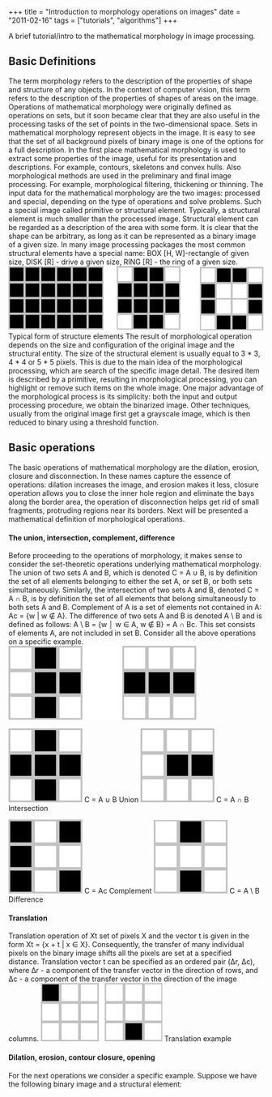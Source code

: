 +++
title = "Introduction to morphology operations on images"
date = "2011-02-16"
tags =  ["tutorials", "algorithms"]
+++

A brief tutorial/intro to the mathematical morphology in image processing. 

<!--more-->

## Basic Definitions

The term morphology refers to the description of the properties of shape and structure of any objects. In the context of computer vision, this term refers to the description of the properties of shapes of areas on the image. Operations of mathematical morphology were originally defined as operations on sets, but it soon became clear that they are also useful in the processing tasks of the set of points in the two-dimensional space. Sets in mathematical morphology represent objects in the image. It is easy to see that the set of all background pixels of binary image is one of the options for a full description. In the first place mathematical morphology is used to extract some properties of the image, useful for its presentation and descriptions. For example, contours, skeletons and convex hulls. Also morphological methods are used in the preliminary and final image processing. For example, morphological filtering, thickening or thinning. The input data for the mathematical morphology are the two images: processed and special, depending on the type of operations and solve problems. Such a special image called primitive or structural element. Typically, a structural element is much smaller than the processed image. Structural element can be regarded as a description of the area with some form. It is clear that the shape can be arbitrary, as long as it can be represented as a binary image of a given size. In many image processing packages the most common structural elements have a special name: BOX [H, W]-rectangle of given size, DISK [R] - drive a given size, RING [R] - the ring of a given size. ![CommonElements][1]Typical form of structure elements The result of morphological operation depends on the size and configuration of the original image and the structural entity. The size of the structural element is usually equal to 3 * 3, 4 * 4 or 5 * 5 pixels. This is due to the main idea of the morphological processing, which are search of the specific image detail. The desired item is described by a primitive, resulting in morphological processing, you can highlight or remove such items on the whole image. One major advantage of the morphological process is its simplicity: both the input and output processing procedure, we obtain the binarized image. Other techniques, usually from the original image first get a grayscale image, which is then reduced to binary using a threshold function. 

## Basic operations

The basic operations of mathematical morphology are the dilation, erosion, closure and disconnection. In these names capture the essence of operations: dilation increases the image, and erosion makes it less, closure operation allows you to close the inner hole region and eliminate the bays along the border area, the operation of disconnection helps get rid of small fragments, protruding regions near its borders. Next will be presented a mathematical definition of morphological operations. 

#### The union, intersection, complement, difference

Before proceeding to the operations of morphology, it makes sense to consider the set-theoretic operations underlying mathematical morphology. The union of two sets A and B, which is denoted C = A ∪ B, is by definition the set of all elements belonging to either the set A, or set B, or both sets simultaneously. Similarly, the intersection of two sets A and B, denoted C = A ∩ B, is by definition the set of all elements that belong simultaneously to both sets A and B. Complement of A is a set of elements not contained in A: Ac = {w | w ∉ A}. The difference of two sets A and B is denoted A \ B and is defined as follows: A \ B = {w │ w ∈ A, w ∉ B} = A ∩ Bc. This set consists of elements A, are not included in set B. Consider all the above operations on a specific example. ![BasicOperationsSourceImages][2]

![BasicOperationsUnion][3] C = A ∪ B Union
![BasicOperationsIntersection][4] C = A ∩ B Intersection

![BasicOperationsComplement][5] C = Ac Complement
![BasicOperationsSubstraction][6] C = A \ B Difference

#### Translation

Translation operation of Xt set of pixels X and the vector t is given in the form Xt = {x + t | x ∈ X}. Consequently, the transfer of many individual pixels on the binary image shifts all the pixels are set at a specified distance. Translation vector t can be specified as an ordered pair (Δr, Δc), where Δr - a component of the transfer vector in the direction of rows, and Δc - a component of the transfer vector in the direction of the image columns. ![TranslationExample][7] Translation example 

#### Dilation, erosion, contour closure, opening

For the next operations we consider a specific example. Suppose we have the following binary image and a structural element: 

   [1]: CommonElements_thumb.jpg (CommonElements)
   [2]: BasicOperationsSourceImages_thumb.png (BasicOperationsSourceImages)
   [3]: BasicOperationsUnion_thumb.png (BasicOperationsUnion)
   [4]: BasicOperationsIntersection_thumb.png (BasicOperationsIntersection)
   [5]: BasicOperationsComplement_thumb.png (BasicOperationsComplement)
   [6]: BasicOperationsSubstraction_thumb.png (BasicOperationsSubstraction)
   [7]: TranslationExample_thumb.jpg (TranslationExample)

